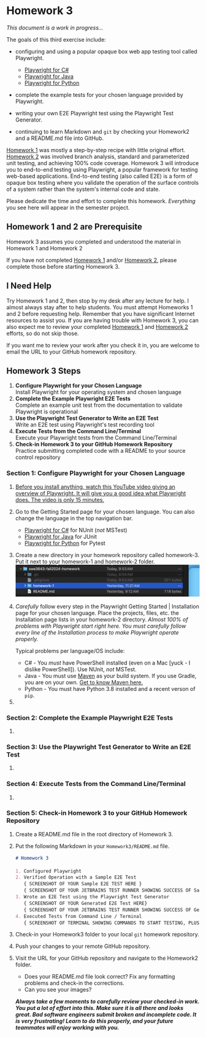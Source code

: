 # Homework 3

*This document is a work in progress...*

The goals of this third exercise include:

- configuring and using a popular opaque box web app testing tool called Playwright.
  - [Playwright for C#](https://playwright.dev/dotnet/docs/intro)
  - [Playwright for Java](https://playwright.dev/java/docs/intro)
  - [Playwright for Python](https://playwright.dev/python/docs/intro)

- complete the example tests for your chosen language provided by Playwright.
- writing your own E2E Playwright test using the Playwright Test Generator.
- continuing to learn Markdown and `git` by checking your Homework2 and a README.md file into GitHub.

[Homework 1](homework-1.md) was mostly a step-by-step recipe with little original effort. [Homework 2](homework-2.md) was involved branch analysis, standard and parameterized unit testing, and achieving 100% code coverage. Homework 3 will introduce you to end-to-end testing using Playwright, a popular framework for testing web-based applications. End-to-end testing (also called E2E) is a form of opaque box testing where you validate the operation of the surface controls of a system rather than the system's internal code and state. 

Please dedicate the time and effort to complete this homework. *Everything* you see here will appear in the semester project.

## Homework 1 and 2 are Prerequisite

Homework 3 assumes you completed and understood the material in Homework 1 and Homework 2 

If you have not completed [Homework 1](homework-1.md) and/or [Homework 2](homework-2.md), please complete those before starting Homework 3.

## I Need Help

Try Homework 1 and 2, then stop by my desk after any lecture for help. I almost always stay after to help students. You must attempt Homeworks 1 and 2 before requesting help. Remember that you have significant Internet resources to assist you. If you are having trouble with Homework 3, you can also expect me to review your completed [Homework 1](homework-1.md)  and [Homework 2](homework-2.md) efforts, so do not skip those.

If you want me to review your work after you check it in, you are welcome to email the URL to your GitHub homework repository.

## Homework 3 Steps

1. **Configure Playwright for your Chosen Language**<br/>Install Playwright for your operating system and chosen language
2. **Complete the Example Playwright E2E Tests**<br/>Complete an example unit test from the documentation to validate Playwright is operational
3. **Use the Playwright Test Generator to Write an E2E Test**<br/>Write an E2E test using Playwright's test recording tool
4. **Execute Tests from the Command Line/Terminal**<br/>Execute your Playwright tests from the Command Line/Terminal
5. **Check-in Homework 3 to your GitHub Homework Repository**<br/>
   Practice submitting completed code with a README to your source control repository

### Section 1: **Configure Playwright for your Chosen Language**

1. [Before you install anything, watch this YouTube video giving an overview of Playwright. It will give you a good idea what Playwright does. The video is only 15 minutes.](https://www.youtube.com/watch?v=mB7YxSmnJz8)
2. Go to the Getting Started page for your chosen language. You can also change the language in the top navigation bar.
   - [Playwright for C#](https://playwright.dev/dotnet/docs/intro) for NUnit (*not* MSTest)
   - [Playwright for Java](https://playwright.dev/java/docs/intro) for JUnit
   - [Playwright for Python](https://playwright.dev/python/docs/intro) for Pytest
3. Create a new directory in your homework repository called homework-3. Put it next to your homework-1 and homework-2 folder. 
   ![image-20240823095932324](homework-3.assets/image-20240823095932324.png)

4. *Carefully* follow every step in the Playwright Getting Started | Installation page for your chosen language. Place the projects, files, etc. the Installation page lists in your homework-2 directory. 
   *Almost 100% of problems with Playwright start right here. You must carefully follow every line of the Installation process to make Playwright operate properly.*

   Typical problems per language/OS include:

   - C# - You *must* have PowerShell installed (even on a Mac [yuck - I dislike PowerShell]). Use NUnit, *not* MSTest.
   - Java - You must use [Maven](https://maven.apache.org/guides/getting-started/maven-in-five-minutes.html) as your build system. If you use Gradle, you are on your own. [Get to know Maven here.](https://maven.apache.org/guides/getting-started/maven-in-five-minutes.html)
   - Python - You must have Python 3.8 installed and a recent verson of `pip`. 

5. 

### Section 2: Complete the Example Playwright E2E Tests

1. 

### Section 3: Use the Playwright Test Generator to Write an E2E Test

1. 

### Section 4: Execute Tests from the Command Line/Terminal

1. 

### Section 5: Check-in Homework 3 to your GitHub Homework Repository

1. Create a README.md file in the root directory of Homework 3.

2. Put the following Markdown in your `Homework3/README.md` file. 

   ```markdown
   # Homework 3
   
   1. Configured Playwright
   2. Verified Operation with a Sample E2E Test
      { SCREENSHOT OF YOUR Sample E2E TEST HERE }
      { SCREENSHOT OF YOUR JETBRAINS TEST RUNNER SHOWING SUCCESS OF Sample E2E TEST }
   3. Wrote an E2E Test using the Playwright Test Generator
      { SCREENSHOT OF YOUR Generated E2E Test HERE}
      { SCREENSHOT OF YOUR JETBRAINS TEST RUNNER SHOWING SUCCESS OF Generated E2E TEST }
   4. Executed Tests from Command Line / Terminal
      { SCREENSHOT OF TERMINAL SHOWING COMMANDS TO START TESTING, PLUS RESULTS}
   ```

3. Check-in your Homework3 folder to your local `git` homework repository.

4. Push your changes to your remote GitHub repository.

5. Visit the URL for your GitHub repository and navigate to the Homework2 folder. 

   - Does your README.md file look correct? Fix any formatting problems and check-in the corrections.
   - Can you see your images? 

   ***Always take a few moments to carefully review your checked-in work. You put a lot of effort into this. Make sure it is all there and looks great. Bad software engineers submit broken and incomplete code. It is very frustrating! Learn to do this properly, and your future teammates will enjoy working with you.***

